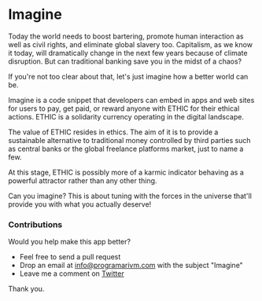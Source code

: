 # Imagine

Today the world needs to boost bartering, promote human interaction as well as civil rights, and eliminate global slavery too. Capitalism, as we know it today, will dramatically change in the next few years because of climate disruption. But can traditional banking save you in the midst of a chaos?

If you're not too clear about that, let's just imagine how a better world can be.

Imagine is a code snippet that developers can embed in apps and web sites for users to pay, get paid, or reward anyone with ETHIC for their ethical actions. ETHIC is a solidarity currency operating in the digital landscape.

The value of ETHIC resides in ethics. The aim of it is to provide a sustainable alternative to traditional money controlled by third parties such as central banks or the global freelance platforms market, just to name a few.

At this stage, ETHIC is possibly more of a karmic indicator behaving as a powerful attractor rather than any other thing.

Can you imagine? This is about tuning with the forces in the universe that'll provide you with what you actually deserve!

### Contributions

Would you help make this app better?

- Feel free to send a pull request
- Drop an email at info@programarivm.com with the subject "Imagine"
- Leave me a comment on [Twitter](https://twitter.com/programarivm)

Thank you.
